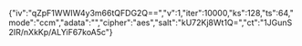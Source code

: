 {"iv":"qZpF1WWIW4y3m66tQFDG2Q==","v":1,"iter":10000,"ks":128,"ts":64,"mode":"ccm","adata":"","cipher":"aes","salt":"kU72Kj8Wt1Q=","ct":"1JGunS2IR/nXkKp/ALYiF67koA5c"}
